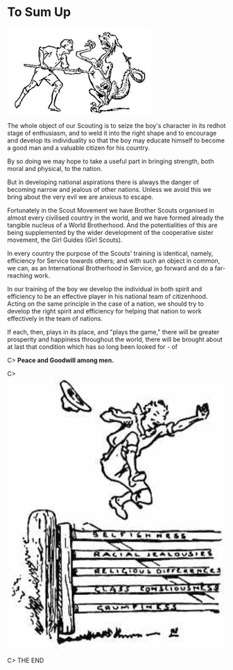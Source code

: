 # To Sum Up

![With character and a smile the boy will overcome evils on his way.](images/evils.jpg)

The whole object of our Scouting is to seize the boy's character in its redhot stage of enthusiasm, and to weld it into the right shape and to encourage and develop its individuality so that the boy may educate himself to become a good man and a valuable citizen for his country.

By so doing we may hope to take a useful part in bringing strength, both moral and physical, to the nation.

But in developing national aspirations there is always the danger of becoming narrow and jealous of other nations. Unless we avoid this we bring about the very evil we are anxious to escape.

Fortunately in the Scout Movement we have Brother Scouts organised in almost every civilised country in the world, and we have formed already the tangible nucleus of a World Brotherhood. And the potentialities of this are being supplemented by the wider development of the cooperative sister movement, the Girl Guides (Girl Scouts).

In every country the purpose of the Scouts' training is identical, namely, efficiency for Service towards others; and with such an object in common, we can, as an International Brotherhood in Service, go forward and do a far-reaching work.

In our training of the boy we develop the individual in both spirit and efficiency to be an effective player in his national team of citizenhood. Acting on the same principle in the case of a nation, we should try to develop the right spirit and efficiency for helping that nation to work effectively in the team of nations.

If each, then, plays in its place, and "plays the game," there will be greater prosperity and happiness throughout the world, there will be brought about at last that condition which has so long been looked for - of

C> **Peace and Goodwill among men.**

C> ![](images/jump.png)

C> THE END

